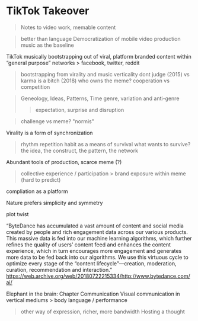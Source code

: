 # TikTok Takeover
> Notes to video work, memable content

> better than language
> Democratization of mobile video production
> music as the baseline

TikTok musically bootstrapping out of viral, platform branded content within “general purpose” networks > facebook, twitter, reddit 

> bootstrapping from virality and music verticality 
> dont judge (2015) vs karma is a bitch (2018)
> who owns the meme?
> cooperation vs competition

> Geneology, Ideas, Patterns, Time
> genre, variation and anti-genre
>>expectation, surprise and disruption
 
> challenge vs meme?
> "normis"

Virality is a form of synchronization
> rhythm
> repetition
> habit
> as a means of survival
> what wants to survive?
> the idea, the construct, the pattern, the network



Abundant tools of production, scarce meme (?)
 > collective experience / participation > brand exposure within meme (hard to predict)

compliation as a platform


Nature prefers simplicity and symmetry 


plot twist


“ByteDance has accumulated a vast amount of content and social media created by people and rich engagement data across our various products. This massive data is fed into our machine learning algorithms, which further refines the quality of users’ content feed and enhances the content experience, which in turn encourages more engagement and generates more data to be fed back into our algorithms. We use this virtuous cycle to optimize every stage of the “content lifecycle”—creation, moderation, curation, recommendation and interaction.”
https://web.archive.org/web/20180722215334/http://www.bytedance.com/ai/


Elephant in the brain: Chapter Communication
Visual communication in vertical mediums > body language / performance
> other way of expression, richer, more bandwidth
Hosting a thought